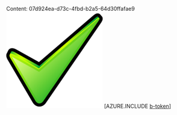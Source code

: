 Content: 07d924ea-d73c-4fbd-b2a5-64d30ffafae9![image](8231b1e4-b0e2-463b-8540-470d4582394f.png)
[AZURE.INCLUDE [b-token](69349476-e511-49eb-b890-6772df50f018.md)]
